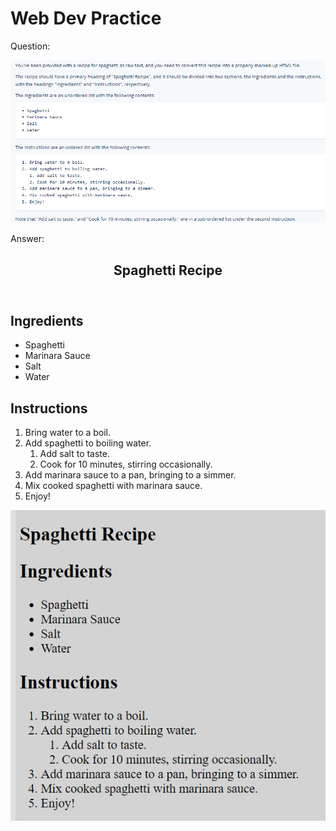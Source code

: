 # Web Dev Practice

Question:

![Alt text](image-4.png)

Answer:

<article>
  <header>
    <h1>Spaghetti Recipe</h1>
  </header>

<section>
  <h2>Ingredients</h2>
  <ul>
    <li>Spaghetti</li>
    <li>Marinara Sauce</li>
    <li>Salt</li>
    <li>Water</li>
  </ul>
  </section>
  
<section>
<h2>Instructions</h2>
  <ol>
    <li>Bring water to a boil.</li>
    <li>
      Add spaghetti to boiling water.
    <ol>
      <li>Add salt to taste.</li>
      <li>Cook for 10 minutes, stirring occasionally.</li>
    </ol>
    </li>
  <li>Add marinara sauce to a pan, bringing to a simmer.</li>
  <li>Mix cooked spaghetti with marinara sauce.</li>
  <li>Enjoy!</li></ol>
</section>
</article>

![Alt text](image-5.png)